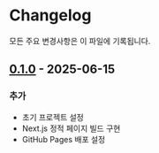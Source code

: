 # Changelog

모든 주요 변경사항은 이 파일에 기록됩니다.

## [0.1.0] - 2025-06-15

### 추가

- 초기 프로젝트 설정
- Next.js 정적 페이지 빌드 구현
- GitHub Pages 배포 설정

[0.1.0]: https://github.com/UXUI-Group/uxuipub/releases/tag/v0.1.0
